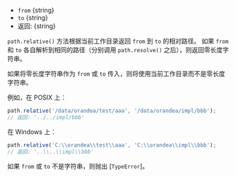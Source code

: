 <!-- YAML
added: v0.5.0
changes:
  - version: v6.8.0
    pr-url: https://github.com/nodejs/node/pull/8523
    description: On Windows, the leading slashes for UNC paths are now included
                 in the return value.
-->

* `from` {string}
* `to` {string}
* 返回: {string}

`path.relative()` 方法根据当前工作目录返回 `from` 到 `to` 的相对路径。 
如果 `from` 和 `to` 各自解析到相同的路径（分别调用 `path.resolve()` 之后），则返回零长度字符串。

如果将零长度字符串作为 `from` 或 `to` 传入，则将使用当前工作目录而不是零长度字符串。

例如，在 POSIX 上：

```js
path.relative('/data/orandea/test/aaa', '/data/orandea/impl/bbb');
// 返回: '../../impl/bbb'
```

在 Windows 上：

```js
path.relative('C:\\orandea\\test\\aaa', 'C:\\orandea\\impl\\bbb');
// 返回: '..\\..\\impl\\bbb'
```

如果 `from` 或 `to` 不是字符串，则抛出 [`TypeError`]。

